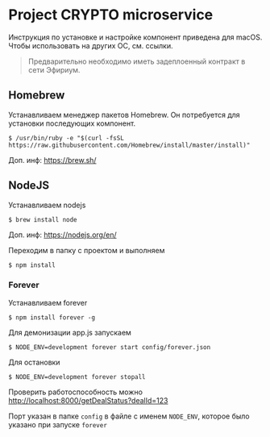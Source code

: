 # Project CRYPTO microservice

Инструкция по установке и настройке компонент приведена для macOS. Чтобы использовать на других ОС, см. ссылки.

> Предварительно необходимо иметь задеплоенный контракт в сети Эфириум.

## Homebrew
Устанавливаем менеджер пакетов Homebrew. Он потребуется для установки последующих компонент.
```
$ /usr/bin/ruby -e "$(curl -fsSL https://raw.githubusercontent.com/Homebrew/install/master/install)"
```

Доп. инф: https://brew.sh/

## NodeJS
Устанавливаем nodejs
```
$ brew install node
```

Доп. инф: https://nodejs.org/en/

Переходим в папку с проектом и выполняем
```
$ npm install
```

### Forever
Устанавливаем forever
```
$ npm install forever -g
```

Для демонизации app.js запускаем
```
$ NODE_ENV=development forever start config/forever.json
```

Для остановки
```
$ NODE_ENV=development forever stopall
```

Проверить работоспособность можно [http://localhost:8000/getDealStatus?dealId=123](http://localhost:8000/getDealStatus?dealId=123)

Порт указан в папке `config` в файле с именем `NODE_ENV`, которое было указано при запуске `forever`
